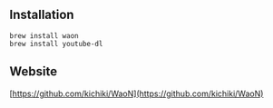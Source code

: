 ## Installation

``` 
brew install waon
brew install youtube-dl
``` 
## Website
[https://github.com/kichiki/WaoN](https://github.com/kichiki/WaoN)
